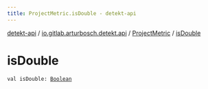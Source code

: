 ```yaml
---
title: ProjectMetric.isDouble - detekt-api
---
```


[detekt-api](../../index.html) / [io.gitlab.arturbosch.detekt.api](../index.html) / [ProjectMetric](index.html) / [isDouble](./is-double.html)

# isDouble

`val isDouble: `[`Boolean`](https://kotlinlang.org/api/latest/jvm/stdlib/kotlin/-boolean/index.html)